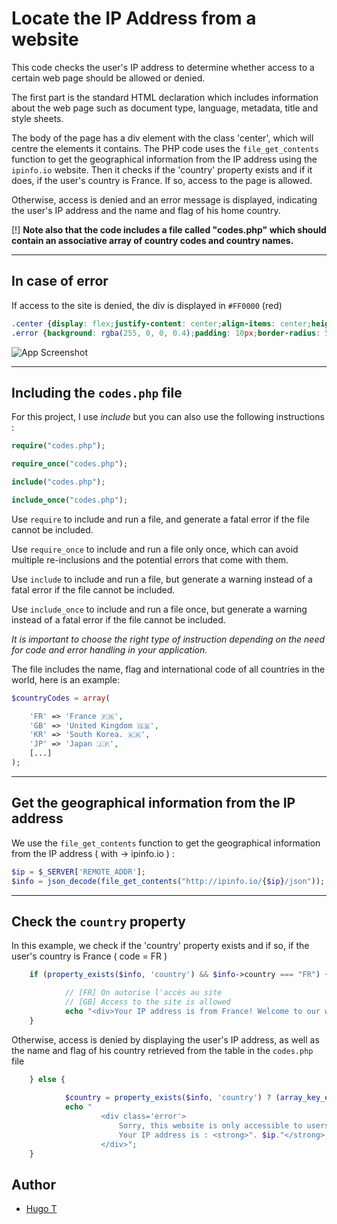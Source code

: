 
# Locate the IP Address from a website

This code checks the user's IP address to determine whether access to a certain web page should be allowed or denied.

The first part is the standard HTML declaration which includes information about the web page such as document type, language, metadata, title and style sheets.


The body of the page has a div element with the class 'center', which will centre the elements it contains.
The PHP code uses the `file_get_contents` function to get the geographical information from the IP address using the `ipinfo.io` website.
Then it checks if the 'country' property exists and if it does, if the user's country is France. If so, access to the page is allowed.

Otherwise, access is denied and an error message is displayed, indicating the user's IP address and the name and flag of his home country.

[!] **Note also that the code includes a file called "codes.php" which should contain an associative array of country codes and country names.**

---
## In case of error


If access to the site is denied, the div is displayed in `#FF0000` (red)
```css
.center {display: flex;justify-content: center;align-items: center;height: 100vh;}
.error {background: rgba(255, 0, 0, 0.4);padding: 10px;border-radius: 5px;}
```
![App Screenshot](https://media.discordapp.net/attachments/733366929561092157/1074383904875757679/image.png)

---
## Including the `codes.php` file

For this project, I use _include_ but you can also use the following instructions :
```php
require("codes.php");

require_once("codes.php");

include("codes.php");

include_once("codes.php");
```

Use `require` to include and run a file, and generate a fatal error if the file cannot be included.

Use `require_once` to include and run a file only once, which can avoid multiple re-inclusions and the potential errors that come with them.

Use `include` to include and run a file, but generate a warning instead of a fatal error if the file cannot be included.

Use `include_once` to include and run a file once, but generate a warning instead of a fatal error if the file cannot be included.

_It is important to choose the right type of instruction depending on the need for code and error handling in your application._

The file includes the name, flag and international code of all countries in the world, here is an example:
```php
$countryCodes = array(

    'FR' => 'France 🇫🇷',
    'GB' => 'United Kingdom 🇬🇧',
    'KR' => 'South Korea. 🇰🇷',
    'JP' => 'Japan 🇯🇵',
    [...]
);
```

---
## Get the geographical information from the IP address


We use the `file_get_contents` function to get the geographical information from the IP address ( with -> ipinfo.io ) :
```php
$ip = $_SERVER['REMOTE_ADDR'];
$info = json_decode(file_get_contents("http://ipinfo.io/{$ip}/json"));
```

---
## Check the `country` property


In this example, we check if the 'country' property exists and if so, if the user's country is France ( code = FR )

```php
    if (property_exists($info, 'country') && $info->country === "FR") {

            // [FR] On autorise l'accès au site
            // [GB] Access to the site is allowed
            echo "<div>Your IP address is from France! Welcome to our website :D<br>Your IP address is : " . $ip."</div>";
    }     

```

Otherwise, access is denied by displaying the user's IP address, as well as the name and flag of his country retrieved from the table in the `codes.php` file

```php
    } else {
   
            $country = property_exists($info, 'country') ? (array_key_exists($info->country, $countryCodes) ? $countryCodes[$info->country] : 'inconnu') : 'inconnu';
            echo "
                    <div class='error'>
                        Sorry, this website is only accessible to users with an IP address located in<strong> France 🇫🇷</strong><br><br>
                        Your IP address is : <strong>". $ip."</strong>, and it comes from <strong>".$country."</strong>
                    </div>";
    }

```
## Author

- [Hugo T](https://www.github.com/HugoTby)

